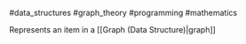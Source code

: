 #data_structures #graph_theory #programming #mathematics 

Represents an item in a [[Graph (Data Structure)|graph]]